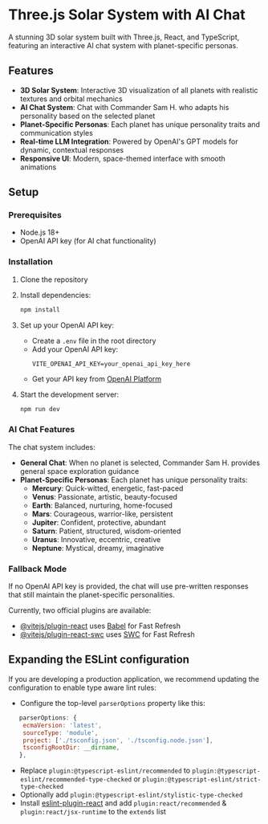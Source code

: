 # Three.js Solar System with AI Chat

A stunning 3D solar system built with Three.js, React, and TypeScript, featuring an interactive AI chat system with planet-specific personas.

## Features

- **3D Solar System**: Interactive 3D visualization of all planets with realistic textures and orbital mechanics
- **AI Chat System**: Chat with Commander Sam H. who adapts his personality based on the selected planet
- **Planet-Specific Personas**: Each planet has unique personality traits and communication styles
- **Real-time LLM Integration**: Powered by OpenAI's GPT models for dynamic, contextual responses
- **Responsive UI**: Modern, space-themed interface with smooth animations

## Setup

### Prerequisites

- Node.js 18+
- OpenAI API key (for AI chat functionality)

### Installation

1. Clone the repository
2. Install dependencies:

   ```bash
   npm install
   ```

3. Set up your OpenAI API key:

   - Create a `.env` file in the root directory
   - Add your OpenAI API key:
     ```
     VITE_OPENAI_API_KEY=your_openai_api_key_here
     ```
   - Get your API key from [OpenAI Platform](https://platform.openai.com/api-keys)

4. Start the development server:
   ```bash
   npm run dev
   ```

### AI Chat Features

The chat system includes:

- **General Chat**: When no planet is selected, Commander Sam H. provides general space exploration guidance
- **Planet-Specific Personas**: Each planet has unique personality traits:
  - **Mercury**: Quick-witted, energetic, fast-paced
  - **Venus**: Passionate, artistic, beauty-focused
  - **Earth**: Balanced, nurturing, home-focused
  - **Mars**: Courageous, warrior-like, persistent
  - **Jupiter**: Confident, protective, abundant
  - **Saturn**: Patient, structured, wisdom-oriented
  - **Uranus**: Innovative, eccentric, creative
  - **Neptune**: Mystical, dreamy, imaginative

### Fallback Mode

If no OpenAI API key is provided, the chat will use pre-written responses that still maintain the planet-specific personalities.

Currently, two official plugins are available:

- [@vitejs/plugin-react](https://github.com/vitejs/vite-plugin-react/blob/main/packages/plugin-react/README.md) uses [Babel](https://babeljs.io/) for Fast Refresh
- [@vitejs/plugin-react-swc](https://github.com/vitejs/vite-plugin-react-swc) uses [SWC](https://swc.rs/) for Fast Refresh

## Expanding the ESLint configuration

If you are developing a production application, we recommend updating the configuration to enable type aware lint rules:

- Configure the top-level `parserOptions` property like this:

```js
   parserOptions: {
    ecmaVersion: 'latest',
    sourceType: 'module',
    project: ['./tsconfig.json', './tsconfig.node.json'],
    tsconfigRootDir: __dirname,
   },
```

- Replace `plugin:@typescript-eslint/recommended` to `plugin:@typescript-eslint/recommended-type-checked` or `plugin:@typescript-eslint/strict-type-checked`
- Optionally add `plugin:@typescript-eslint/stylistic-type-checked`
- Install [eslint-plugin-react](https://github.com/jsx-eslint/eslint-plugin-react) and add `plugin:react/recommended` & `plugin:react/jsx-runtime` to the `extends` list
